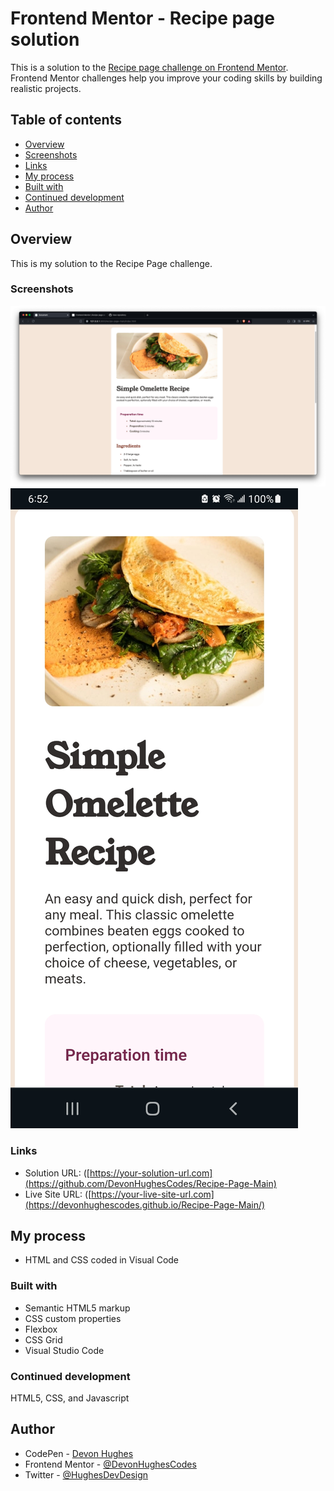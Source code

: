 # Frontend Mentor - Recipe page solution

This is a solution to the [Recipe page challenge on Frontend Mentor](https://www.frontendmentor.io/challenges/recipe-page-KiTsR8QQKm). Frontend Mentor challenges help you improve your coding skills by building realistic projects. 

## Table of contents

- [Overview](#overview)
- [Screenshots](#screenshots)
- [Links](#links)
- [My process](#my-process)
- [Built with](#built-with)
- [Continued development](#continued-development)
- [Author](#author)

## Overview

This is my solution to the Recipe Page challenge.

### Screenshots

![](./dtbrowserview.jpg)
![](./mobileview.jpg)

### Links

- Solution URL: ([https://your-solution-url.com](https://github.com/DevonHughesCodes/Recipe-Page-Main)
- Live Site URL: ([https://your-live-site-url.com](https://devonhughescodes.github.io/Recipe-Page-Main/)

## My process

- HTML and CSS coded in Visual Code

### Built with

- Semantic HTML5 markup
- CSS custom properties
- Flexbox
- CSS Grid
- Visual Studio Code

### Continued development

HTML5, CSS, and Javascript

## Author

- CodePen - [Devon Hughes](https://codepen.io/Devon-Hughes-the-decoder)
- Frontend Mentor - [@DevonHughesCodes](https://www.frontendmentor.io/profile/DevonHughesCodes)
- Twitter - [@HughesDevDesign](https://twitter.com/HughesDevDesign)

